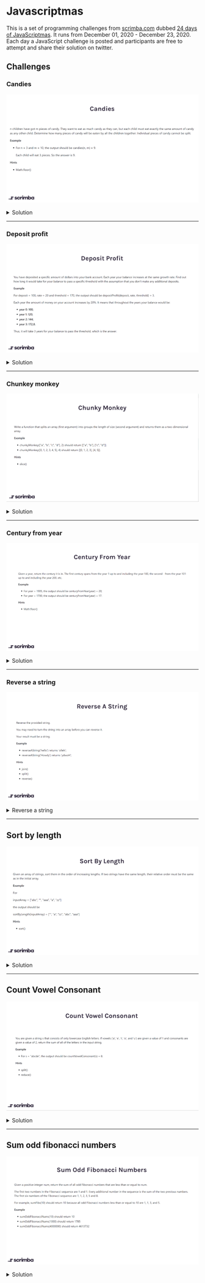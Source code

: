 # Javascriptmas

This is a set of programming challenges from [scrimba.com](https://scrimba.com) dubbed [24 days of JavaScriptmas](https://scrimba.com/learn/adventcalendar). It runs from December 01, 2020 - December 23, 2020. Each day a JavaScript challenge is posted and participants are free to attempt and share their solution on twitter.

## Challenges

### Candies

![candies challenge](questions/01-candies.png?raw=true "Candies challenge")

<details>
   <summary>Solution</summary>
   <p>
     
  ```js
     function candies(children, candy) {
      return Math.floor(candy / children) * children;
    }
  ```
    
   </p>
</details>

**********

### Deposit profit

![deposit profit challenge](questions/02-deposit-profit.png?raw=true "Deposit profit challenge")

<details>
   <summary>Solution</summary>
   <p>

  ```js
   function depositProfit(deposit, rate, threshold) {
    const years = Math.log(threshold / deposit) / Math.log(1 + rate / 100);
    return Number.isInteger(years) ? years + 1 : Math.ceil(years);
  }
  ```

   </p>
</details>

**********

### Chunkey monkey

![chunkey monkey challenge](questions/03-chunky-monkey.png?raw=true "Chunky monkey challenge")

<details>
  <summary>Solution</summary>
  <p>

  ```js
  function chunkyMonkey(values, size) {
    const chunkedArray = [];
    const arrayLength = values.length;
    for(let i = 0; i < arrayLength; i += size){
        chunkedArray.push(values.slice(i, i + size));
    }
    return chunkedArray;
  }
  ```

  </p>

</details>

**********

### Century from year

![century from year challenge](questions/04-century-from-year.png?raw=true "Century from year challenge")

<details>
   <summary>Solution</summary>

   <p>

   ```js

   function centuryFromYear(num) {
      return num % 100 ? Math.ceil(num/100): num/100;
   }

   ```

   </p>

</details>

***********

### Reverse a string

![reverse a string challenge](questions/05-reverse-string.png?raw=true "Reverse a string challenge")

<details>
   <summary>Reverse a string</summary>

   <p>

   ```js
   function reverseAString(str) {
      return str.split('').reverse().join('');
   }
   ```

   </p>
</details>

**********

## Sort by length

![sort by length challenge](questions/06-sort-by-length.png?raw=true "Sort by length challenge")

<details>

   <summary>Solution</summary>
   <p>

   ```js
     function sortByLength(strs) {
       return strs.sort((a, b) => a.length - b.length);
     }
   ```
   </p>
</details>

**********

## Count Vowel Consonant

![count vowel consonant challenge](questions/07-count-vowel-consonant.png?raw=true "Count Vowel Consonant challenge")

<details>
   
   <summary>Solution</summary>

   <p>

   ```js
   function countVowelConsonant(str) {
     return str.split('').reduce((count, char) => ('aeiou'.indexOf(char) === -1 ? count + 2 : count + 1), 0);
   }
   ```

   </p>

</details>

**********

## Sum odd fibonacci numbers

![sum odd fibonacci numbers challenge](questions/09-sum-odd-fibonacci-numbers.png?raw=true "Sum odd fibonacci numbers challenge")

<details>
   
   <summary>Solution</summary>

   <p>

     ```js
     function sumOddFibonacciNumbers(num) {
        if (num < 2) return 2;

        const cache = [1, 1];
        let sumOfOddFibNums = 2;
         
         while (cache[0] + cache[1] <= num) {
            const nextFibNum = cache[0] + cache[1];
            if (nextFibNum % 2) {
               sumOfOddFibNums += nextFibNum;
            }
            cache[0] = cache[1];
            cache[1] = nextFibNum;
         }

         return sumOfOddFibNums;
         
         }
     ```

   </p>

</details>